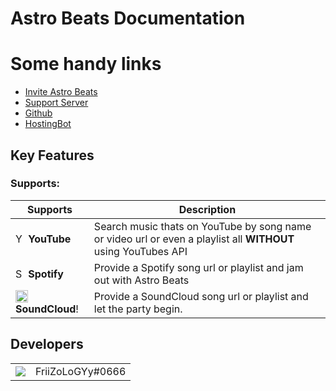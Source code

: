 # Astro Beats Documentation

# Some handy links

* [Invite Astro Beats](https://discord.com/oauth2/authorize?client_id=856790914605383721&permissions=2205280576&scope=identify%20guilds%20applications.commands&redirect_uri=https://astrobeats.xyz/api/callback&response_type=code)
* [Support Server](https://discord.gg/f8M5akgHnr)
* [Github](https://github.com/VoodooPharaohProductions/AstroBeats)
* [HostingBot](https://hostingbot.net)

## Key Features

### Supports:

| Supports         | Description                                                               |
|-----------------|---------------------------------------------------------------------------|
| <a href="https://emoji.gg/emoji/6621-youtube"><img src="https://emoji.gg/assets/emoji/6621-youtube.png" width="16px" height="16px" alt="YouTube"></a> **YouTube**          | Search music thats on YouTube by song name or video url or even a playlist all **WITHOUT** using YouTubes API  |
| <a href="https://emoji.gg/emoji/SpotifyLogo"><img src="https://emoji.gg/assets/emoji/SpotifyLogo.png" width="16px" height="16px" alt="SpotifyLogo"></a> **Spotify**        | Provide a Spotify song url or playlist and jam out with Astro Beats                          |                                                                                                                     |
| <a href="https://emoji.gg/emoji/4678_SoundCloud"><img src="https://emoji.gg/assets/emoji/4678_SoundCloud.png" width="20px" height="20px" alt="SoundCloud"></a> **SoundCloud**! | Provide a SoundCloud song url or playlist and let the party begin.                                    | 

## Developers

|                      |                                                                                                                |
|----------------------|----------------------------------------------------------------------------------------------------------------|
| ![](https://cdn.discordapp.com/avatars/497837043955531776/0ef8245ef57965c1bffb00fd12960172.png) | FriiZoLoGYy#0666|
